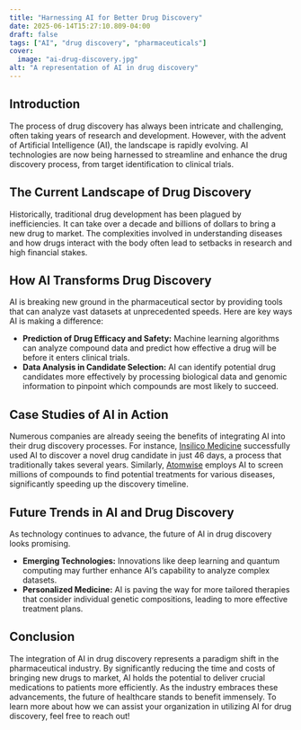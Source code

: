 ```yaml
---
title: "Harnessing AI for Better Drug Discovery"
date: 2025-06-14T15:27:10.809-04:00
draft: false
tags: ["AI", "drug discovery", "pharmaceuticals"]
cover:
  image: "ai-drug-discovery.jpg"
alt: "A representation of AI in drug discovery"
---
```


## Introduction
The process of drug discovery has always been intricate and challenging, often taking years of research and development. However, with the advent of Artificial Intelligence (AI), the landscape is rapidly evolving. AI technologies are now being harnessed to streamline and enhance the drug discovery process, from target identification to clinical trials.

## The Current Landscape of Drug Discovery
Historically, traditional drug development has been plagued by inefficiencies. It can take over a decade and billions of dollars to bring a new drug to market. The complexities involved in understanding diseases and how drugs interact with the body often lead to setbacks in research and high financial stakes.

## How AI Transforms Drug Discovery
AI is breaking new ground in the pharmaceutical sector by providing tools that can analyze vast datasets at unprecedented speeds. Here are key ways AI is making a difference:

- **Prediction of Drug Efficacy and Safety:** Machine learning algorithms can analyze compound data and predict how effective a drug will be before it enters clinical trials.
- **Data Analysis in Candidate Selection:** AI can identify potential drug candidates more effectively by processing biological data and genomic information to pinpoint which compounds are most likely to succeed.

## Case Studies of AI in Action
Numerous companies are already seeing the benefits of integrating AI into their drug discovery processes. For instance, [Insilico Medicine](https://www.insilico.com/) successfully used AI to discover a novel drug candidate in just 46 days, a process that traditionally takes several years. Similarly, [Atomwise](https://www.atomwise.com/) employs AI to screen millions of compounds to find potential treatments for various diseases, significantly speeding up the discovery timeline.

## Future Trends in AI and Drug Discovery
As technology continues to advance, the future of AI in drug discovery looks promising. 
- **Emerging Technologies:** Innovations like deep learning and quantum computing may further enhance AI’s capability to analyze complex datasets.
- **Personalized Medicine:** AI is paving the way for more tailored therapies that consider individual genetic compositions, leading to more effective treatment plans.

## Conclusion
The integration of AI in drug discovery represents a paradigm shift in the pharmaceutical industry. By significantly reducing the time and costs of bringing new drugs to market, AI holds the potential to deliver crucial medications to patients more efficiently. As the industry embraces these advancements, the future of healthcare stands to benefit immensely. To learn more about how we can assist your organization in utilizing AI for drug discovery, feel free to reach out!
